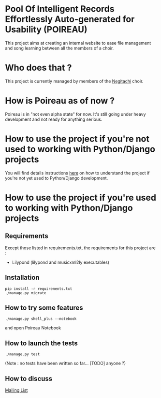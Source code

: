 # Pool Of Intelligent Records Effortlessly Auto-generated for Usability (POIREAU)

This project aims at creating an internal website to ease file management and song learning between all the members of a choir.

Who does that ?
===============

This project is currently managed by members of the [Negitachi](http://www.negitachi.fr) choir.


How is Poireau as of now ?
==========================

Poireau is in "not even alpha state" for now. It's still going under heavy development and not ready for anything serious.

How to use the project if you're not used to working with Python/Django projects
================================================================================

You will find details instructions [here](tutorial.md) on how to understand the project if you're not yet used to Python/Django development.


How to use the project if you're used to working with Python/Django projects
============================================================================

Requirements
------------

Except those listed in requirements.txt, the requirements for this project are :

 - Lilypond (lilypond and musicxml2ly executables)


Installation
------------

    pip install -r requirements.txt
    ./manage.py migrate


How to try some features
------------------------

    ./manage.py shell_plus --notebook

and open Poireau Notebook


How to launch the tests
-----------------------

    ./manage.py test

(Note : no tests have been written so far... [TODO] anyone ?)


How to discuss
--------------

[Mailing List](https://groups.google.com/forum/?hl=fr#!forum/poireau)
